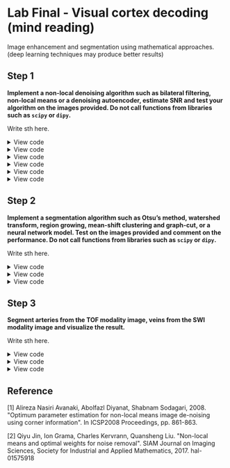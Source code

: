 # Lab Final - Visual cortex decoding (mind reading)

Image enhancement and segmentation using mathematical approaches. (deep learning techniques may produce better results)

## Step 1

**Implement a non-local denoising algorithm such as bilateral filtering, non-local means or a denoising autoencoder, estimate SNR and test your algorithm on the images provided. Do not call functions from libraries such as `scipy` or `dipy`.**

Write sth here.



<details>
<summary>View code</summary>

```python
sss
```
</details>


<details>
<summary>View code</summary>

```python
sss
```
</details>


<details>
<summary>View code</summary>

```python
sss
```
</details>


<details>
<summary>View code</summary>

```python
sss
```
</details>


<details>
<summary>View code</summary>

```python
sss
```
</details>


<details>
<summary>View code</summary>

```python
sss
```
</details>



## Step 2

**Implement a segmentation algorithm such as Otsu’s method, watershed transform, region growing, mean-shift clustering and graph-cut, or a neural network model. Test on the images provided and comment on the performance. Do not call functions from libraries such as `scipy` or `dipy`.**

Write sth here.

<details>
<summary>View code</summary>

```python
sss
```
</details>


<details>
<summary>View code</summary>

```python
sss
```
</details>


<details>
<summary>View code</summary>

```python
sss
```
</details>

## Step 3

**Segment arteries from the TOF modality image, veins from the SWI modality image and visualize the result.**

Write sth here.

<details>
<summary>View code</summary>

```python
sss
```
</details>


<details>
<summary>View code</summary>

```python
sss
```
</details>


<details>
<summary>View code</summary>

```python
sss
```
</details>


## Reference

[1] Alireza Nasiri Avanaki, Abolfazl Diyanat, Shabnam Sodagari, 2008. "Optimum parameter estimation for non-local means image de-noising using corner information". In ICSP2008 Proceedings, pp. 861-863.

[2] Qiyu Jin, Ion Grama, Charles Kervrann, Quansheng Liu. "Non-local means and optimal weights for noise removal". SIAM Journal on Imaging Sciences, Society for Industrial and Applied Mathematics, 2017. hal-01575918
